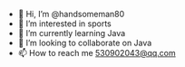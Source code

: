 - 👋 Hi, I’m @handsomeman80
- 👀 I’m interested in sports
- 🌱 I’m currently learning Java
- 💞️ I’m looking to collaborate on Java
- 📫 How to reach me 530902043@qq.com

<!---
handsomeman80/handsomeman80 is a ✨ special ✨ repository because its `README.md` (this file) appears on your GitHub profile.
You can click the Preview link to take a look at your changes.
--->
